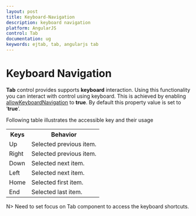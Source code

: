 ```yaml
---
layout: post
title: Keyboard-Navigation
description: keyboard navigation
platform: AngularJS
control: Tab
documentation: ug
keywords: ejtab, tab, angularjs tab 
---
```


# Keyboard Navigation

**Tab** control provides supports **keyboard** interaction. Using this functionality you can interact with control using keyboard. This is achieved by enabling [allowKeyboardNavigation](https://help.syncfusion.com/api/js/ejtab#members:allowkeyboardnavigation) to **true**. By default this property value is set to ‘**true**’.

Following table illustrates the accessible key and their usage

<table>
<tr>
<th>
Keys</th><th>
Behavior</th></tr>
<tr>
<td>
Up</td><td>
Selected previous item.</td></tr>
<tr>
<td>
Right</td><td>
Selected previous item.</td></tr>
<tr>
<td>
Down</td><td>
Selected next item.</td></tr>
<tr>
<td>
Left</td><td>
Selected next item.</td></tr>
<tr>
<td>
Home</td><td>
Selected first item.</td></tr>
<tr>
<td>
End</td><td>
Selected last item.</td></tr>
</table>

N> Need to set focus on Tab component to access the keyboard shortcuts.